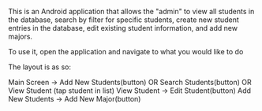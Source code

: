 This is an Android application that allows the "admin" to view all students in the database, search by filter for specific students, create new student entries in the database, edit existing student information, and add new majors.

To use it, open the application and navigate to what you would like to do

The layout is as so:

Main Screen -> Add New Students(button) OR Search Students(button) OR View Student (tap student in list)
View Student -> Edit Student(button)
Add New Students -> Add New Major(button)
